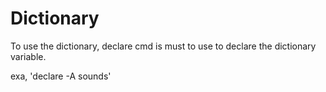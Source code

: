 # Dictionary

To use the dictionary, declare cmd is must to use to declare the dictionary variable.

exa, 'declare -A sounds'
